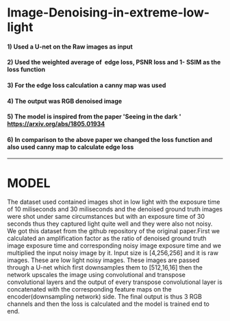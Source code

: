 # Image-Denoising-in-extreme-low-light
#### 1) Used a U-net on the Raw images as input
#### 2) Used the weighted average of ​ edge loss, PSNR loss and 1- SSIM​ as the loss function
#### 3) For the edge loss calculation a canny map was used
#### 4) The output was RGB denoised image
#### 5) The model is inspired from the paper 'Seeing in the dark ' https://arxiv.org/abs/1805.01934
#### 6) In comparison to the above paper we changed the loss function and also used canny map to calculate   edge loss
_______________________________________________________________________________________________________________________________

# MODEL
The dataset used contained images shot in low light with the exposure time of 10 miliseconds and 30 miliseconds and the denoised ground truth images were shot under same circumstances but with an exposure time of 30 seconds thus they captured light quite well and they were also not noisy. We got this dataset from the github repository of the original paper.First we calculated an amplification factor as the ratio of denoised ground truth image exposure time and corresponding noisy image exposure time and we multiplied the input noisy image by it. Input size is [4,256,256] and it is raw images. These are low light noisy images. These images are passed through a U-net which first downsamples them to [512,16,16] then the network upscales the image using convolutional and transpose convolutional layers and the output of every transpose convolutional layer is concatenated with the corresponding feature maps on the encoder(downsampling network) side. The final output is thus 3 RGB channels and then the loss is calculated and the model is trained end to end.

